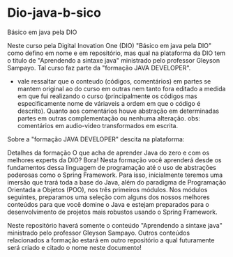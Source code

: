 # Dio-java-b-sico
Básico em java pela DIO

Neste curso pela Digital Inovation One (DIO) "Básico em java pela DIO" como defino 
em nome e em repositório, mas qual na plataforma da DIO tem o titulo de "Aprendendo a sintaxe java" ministrado pelo professor Gleyson Sampayo. Tal curso faz parte da "formação JAVA DEVELOPER".

- vale ressaltar que o conteudo (códigos, comentários) em partes se mantem original ao do curso em outras nem tanto fora editado a medida em que fui realizando o curso (principalmente os códigos mas especificamente nome de váriaveis a ordem em que o código é descrito). Quanto aos comentários houve abstração em determinadas partes em outras complementação ou nenhuma alteração. obs: comentários 
em audio-video transformados em escrita.


Sobre a "formação JAVA DEVELOPER" descita na plataforma:

Detalhes da formação
O que acha de aprender Java do zero e com os melhores experts da DIO? Bora! Nesta formação você aprenderá desde os fundamentos dessa linguagem de programação até o uso de abstrações poderosas como o Spring Framework. Para isso, inicialmente teremos uma imersão que trará toda a base do Java, além do paradigma de Programação Orientada a Objetos (POO), nos três primeiros módulos. Nos módulos seguintes, preparamos uma seleção com alguns dos nossos melhores conteúdos para que você domine o Java e estejam preparados para o desenvolvimento de projetos mais robustos usando o Spring Framework.

Neste repositório haverá somente o conteúdo "Aprendendo a sintaxe java" ministrado pelo professor Gleyson Sampayo. Outros conteúdos relacionados a formação estará em outro 
repositório a qual futuramente será criado e citado o nome neste documento!
